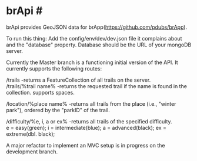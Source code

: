 # brApi #<br />
brApi provides GeoJSON data for  brApp(https://github.com/pdubs/brApp).<br />

To run this thing: Add the config/env/dev/dev.json file it complains about and the "database" property.
Database should be the URL of your mongoDB server.

Currently the Master branch is a functioning initial version of the API. It currently supports the following routes:

/trails                          -returns a FeatureCollection of all trails on the server.<br />
/trails/%trail name%             -returns the requested trail if the name is found in the collection. supports spaces.<br />

/location/%place name%           -returns all trails from the place (i.e., "winter park"), ordered by the "parkID" of the trail.<br />

/difficulty/%e, i, a or ex%      -returns all trails of the specified difficulty.<br />
                                 e = easy(green); i = intermediate(blue); a = advanced(black); ex = extreme(dbl. black);<br />

A major refactor to implement an MVC setup is in progress on the development branch.<br />
